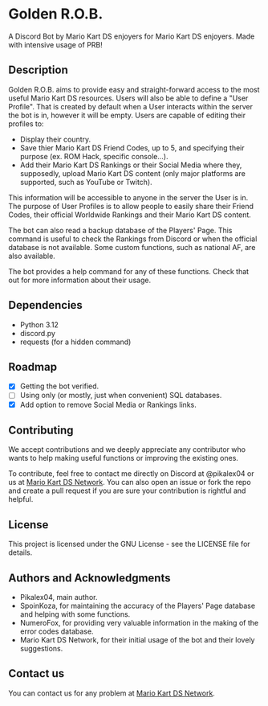 # Golden R.O.B.

A Discord Bot by Mario Kart DS enjoyers for Mario Kart DS enjoyers. Made with intensive usage of PRB!

## Description

Golden R.O.B. aims to provide easy and straight-forward access to the most useful Mario Kart DS resources.
Users will also be able to define a "User Profile". That is created by default when a User interacts within the server the bot is in, however it will be empty.
Users are capable of editing their profiles to:
* Display their country.
* Save thier Mario Kart DS Friend Codes, up to 5, and specifying their purpose (ex. ROM Hack, specific console...).
* Add their Mario Kart DS Rankings or their Social Media where they, supposedly, upload Mario Kart DS content (only major platforms are supported, such as YouTube or Twitch).

This information will be accessible to anyone in the server the User is in.
The purpose of User Profiles is to allow people to easily share their Friend Codes, their official Worldwide Rankings and their Mario Kart DS content.

The bot can also read a backup database of the Players' Page. This command is useful to check the Rankings from Discord or when the official database is not available.
Some custom functions, such as national AF, are also available.

The bot provides a help command for any of these functions. Check that out for more information about their usage.

## Dependencies

* Python 3.12
* discord.py
* requests (for a hidden command)

## Roadmap

- [x] Getting the bot verified.
- [ ] Using only (or mostly, just when convenient) SQL databases.
- [x] Add option to remove Social Media or Rankings links.

## Contributing

We accept contributions and we deeply appreciate any contributor who wants to help making useful functions or improving the existing ones.

To contribute, feel free to contact me directly on Discord at @pikalex04 or us at [Mario Kart DS Network](https://discord.gg/pa9bea6).
You can also open an issue or fork the repo and create a pull request if you are sure your contribution is rightful and helpful.

## License

This project is licensed under the GNU License - see the LICENSE file for details.

## Authors and Acknowledgments

* Pikalex04, main author.
* SpoinKoza, for maintaining the accuracy of the Players' Page database and helping with some functions.
* NumeroFox, for providing very valuable information in the making of the error codes database.
* Mario Kart DS Network, for their initial usage of the bot and their lovely suggestions.

## Contact us

You can contact us for any problem at [Mario Kart DS Network](https://discord.gg/pa9bea6).
